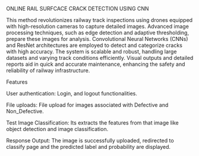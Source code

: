 ONLINE RAIL SURFCACE CRACK DETECTION USING CNN

This method revolutionizes railway track inspections using drones equipped with high-resolution cameras to capture detailed images. Advanced image processing techniques, such as edge detection and adaptive thresholding, prepare these images for analysis. Convolutional Neural Networks (CNNs) and ResNet architectures are employed to detect and categorize cracks with high accuracy. The system is scalable and robust, handling large datasets and varying track conditions efficiently. Visual outputs and detailed reports aid in quick and accurate maintenance, enhancing the safety and reliability of railway infrastructure.

Features

User authentication: Login, and logout functionalities.

File uploads: File upload for images associated with Defective and Non_Defective.

Test Image Classification: Its extracts the features from that image like object detection and image classification.

Response Output: The image is successfully uploaded, redirected to classify page and the predicted label and probability are displayed.


